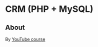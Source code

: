 # CRM (PHP + MySQL)

## About

By [YouTube course](https://www.youtube.com/watch?v=-KJqZ1X4tKU&list=PLFqucIvMh0PWjS8FNLrmMEUGxfT2B7YBE&index=1&ab_channel=CodewithLucky)


